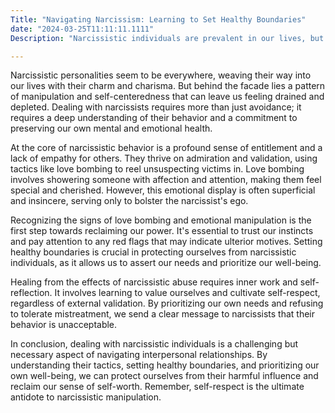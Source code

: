 ```yaml
---
Title: "Navigating Narcissism: Learning to Set Healthy Boundaries"
date: "2024-03-25T11:11:11.1111"
Description: "Narcissistic individuals are prevalent in our lives, but until we learn to deal with them effectively, they will continue to encroach upon our boundaries. This article delves into understanding narcissistic behavior, the tactics they employ, and the importance of cultivating self-respect and establishing healthy boundaries. Discover how to identify love bombing and emotional manipulation, and empower yourself to heal and protect your emotional well-being."

---
```


Narcissistic personalities seem to be everywhere, weaving their way into our lives with their charm and charisma. But behind the facade lies a pattern of manipulation and self-centeredness that can leave us feeling drained and depleted. Dealing with narcissists requires more than just avoidance; it requires a deep understanding of their behavior and a commitment to preserving our own mental and emotional health.

At the core of narcissistic behavior is a profound sense of entitlement and a lack of empathy for others. They thrive on admiration and validation, using tactics like love bombing to reel unsuspecting victims in. Love bombing involves showering someone with affection and attention, making them feel special and cherished. However, this emotional display is often superficial and insincere, serving only to bolster the narcissist's ego.

Recognizing the signs of love bombing and emotional manipulation is the first step towards reclaiming our power. It's essential to trust our instincts and pay attention to any red flags that may indicate ulterior motives. Setting healthy boundaries is crucial in protecting ourselves from narcissistic individuals, as it allows us to assert our needs and prioritize our well-being.

Healing from the effects of narcissistic abuse requires inner work and self-reflection. It involves learning to value ourselves and cultivate self-respect, regardless of external validation. By prioritizing our own needs and refusing to tolerate mistreatment, we send a clear message to narcissists that their behavior is unacceptable.

In conclusion, dealing with narcissistic individuals is a challenging but necessary aspect of navigating interpersonal relationships. By understanding their tactics, setting healthy boundaries, and prioritizing our own well-being, we can protect ourselves from their harmful influence and reclaim our sense of self-worth. Remember, self-respect is the ultimate antidote to narcissistic manipulation.

